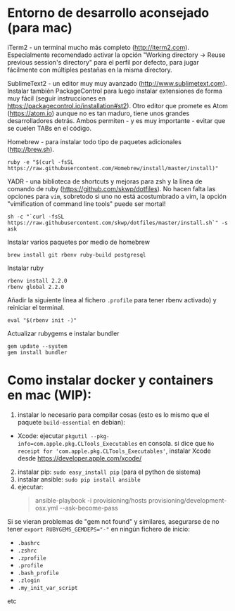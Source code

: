Entorno de desarrollo aconsejado (para mac)
===========================================

iTerm2 - un terminal mucho más completo (<http://iterm2.com>). Especialmente recomendado activar
la opción "Working directory -> Reuse previous session's directory" para el perfil por defecto,
para jugar fácilmente con múltiples pestañas en la misma directory.

SublimeText2 - un editor muy muy avanzado (<http://www.sublimetext.com>). Instalar también
PackageControl para luego instalar extensiones de forma muy fácil (seguir instrucciones en
<https://packagecontrol.io/installation#st2>). Otro editor que promete es Atom (<https://atom.io>)
aunque no es tan maduro, tiene unos grandes desarrolladores detrás. Ambos permiten - y es muy
importante - evitar que se cuelen TABs en el código.

Homebrew - para instalar todo tipo de paquetes adicionales (<http://brew.sh>).

    ruby -e "$(curl -fsSL https://raw.githubusercontent.com/Homebrew/install/master/install)"

YADR - una biblioteca de shortcuts y mejoras para zsh y la línea de comando de ruby
(<https://github.com/skwp/dotfiles>). No hacen falta las opciones para `vim`, sobretodo si uno
no está acostumbrado a vim, la opción "vimification of command line tools" puede ser mortal!

    sh -c "`curl -fsSL https://raw.githubusercontent.com/skwp/dotfiles/master/install.sh`" -s ask
    
Instalar varios paquetes por medio de homebrew

    brew install git rbenv ruby-build postgresql
    
Instalar ruby

    rbenv install 2.2.0
    rbenv global 2.2.0
    
Añadir la siguiente línea al fichero `.profile` para tener rbenv activado) y reiniciar
el terminal.

    eval "$(rbenv init -)"


Actualizar rubygems e instalar bundler

    gem update --system
    gem install bundler
    

Como instalar docker y containers en mac (WIP):
===============================================

1. instalar lo necesario para compilar cosas (esto es lo mismo que el paquete `build-essential` en debian):

  * Xcode: ejecutar `pkgutil --pkg-info=com.apple.pkg.CLTools_Executables` en consola.
    si dice que `No receipt for 'com.apple.pkg.CLTools_Executables'`, instalar Xcode desde
    <https://developer.apple.com/xcode/>

2. instalar pip: `sudo easy_install pip` (para el python de sistema)
3. instalar ansible: `sudo pip install ansible`
4. ejecutar:
    >  ansible-playbook -i provisioning/hosts provisioning/development-osx.yml --ask-become-pass

Si se vieran problemas de "gem not found" y similares, asegurarse de no tener
`export RUBYGEMS_GEMDEPS="-"` en ningún fichero de inicio:
- `.bashrc`
- `.zshrc`
- `.zprofile`
- `.profile`
- `.bash_profile`
- `.zlogin`
- `.my_init_var_script`

etc
